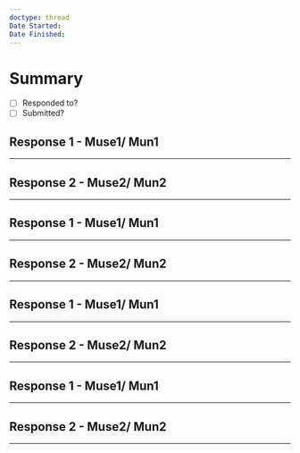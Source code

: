 ```yaml
---
doctype: thread
Date Started:
Date Finished:
---
```

# Summary

- [ ] Responded to?
- [ ] Submitted?

## Response 1 - Muse1/ Mun1



---
## Response 2 - Muse2/ Mun2




---
## Response 1 - Muse1/ Mun1




---
## Response 2 - Muse2/ Mun2




---
## Response 1 - Muse1/ Mun1




---
## Response 2 - Muse2/ Mun2




---
## Response 1 - Muse1/ Mun1




---
## Response 2 - Muse2/ Mun2




---
